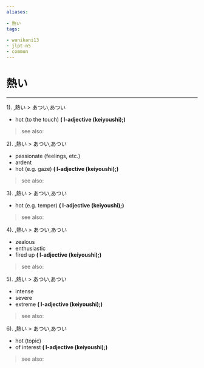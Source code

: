 ```yaml
---
aliases:
    
- 熱い
tags:
    
- wanikani13
- jlpt-n5
- common
---
```


# 熱い
---
1).
,熱い > あつい,あつい

- hot (to the touch)
**( I-adjective (keiyoushi);)**
> see also: 
            
2).
,熱い > あつい,あつい

- passionate (feelings, etc.)
- ardent
- hot (e.g. gaze)
**( I-adjective (keiyoushi);)**
> see also: 
            
3).
,熱い > あつい,あつい

- hot (e.g. temper)
**( I-adjective (keiyoushi);)**
> see also: 
            
4).
,熱い > あつい,あつい

- zealous
- enthusiastic
- fired up
**( I-adjective (keiyoushi);)**
> see also: 
            
5).
,熱い > あつい,あつい

- intense
- severe
- extreme
**( I-adjective (keiyoushi);)**
> see also: 
            
6).
,熱い > あつい,あつい

- hot (topic)
- of interest
**( I-adjective (keiyoushi);)**
> see also: 
            